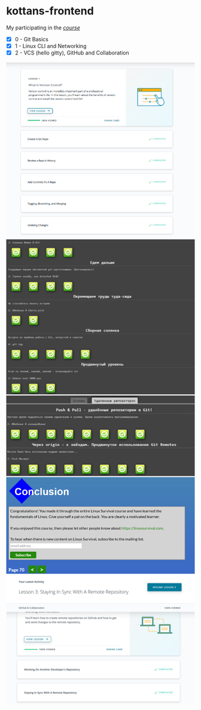 # kottans-frontend
My participating in the *[course](https://github.com/kottans/frontend/blob/master/contents.md#stage-0-self-study)*  
- [x] 0 - Git Basics  
- [x] 1 - Linux CLI and Networking  
- [x] 2 - VCS (hello gitty), GitHub and Collaboration

![completed vc tasks](https://raw.githubusercontent.com/Writerman/kottans-frontend/main/sceenshots/0/fin0.PNG) 
![completed vc tasks](https://raw.githubusercontent.com/Writerman/kottans-frontend/main/sceenshots/0/fin1.PNG) 
![completed vc tasks](https://raw.githubusercontent.com/Writerman/kottans-frontend/main/sceenshots/0/fin2.PNG) 
![completed vc tasks](https://raw.githubusercontent.com/Writerman/kottans-frontend/main/sceenshots/0/fin.PNG)
![completed vc tasks](https://raw.githubusercontent.com/Writerman/kottans-frontend/main/sceenshots/0/fin3.PNG)
